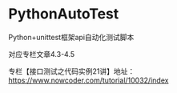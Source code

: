 # PythonAutoTest
Python+unittest框架api自动化测试脚本

对应专栏文章4.3-4.5

专栏【接口测试之代码实例21讲】地址：https://www.nowcoder.com/tutorial/10032/index
